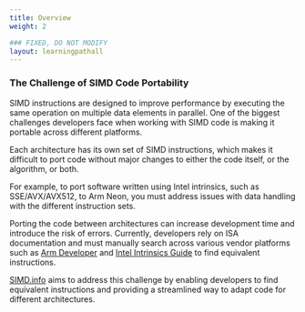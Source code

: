 ```yaml
---
title: Overview 
weight: 2

### FIXED, DO NOT MODIFY
layout: learningpathall
---
```


### The Challenge of SIMD Code Portability
SIMD instructions are designed to improve performance by executing the same operation on multiple data elements in parallel. One of the biggest challenges developers face when working with SIMD code is making it portable across different platforms.  

Each architecture has its own set of SIMD instructions, which makes it difficult to port code without major changes to either the code itself, or the algorithm, or both.

For example, to port software written using Intel intrinsics, such as SSE/AVX/AVX512, to Arm Neon, you must address issues with data handling with the different instruction sets.

Porting the code between architectures can increase development time and introduce the risk of errors. Currently, developers rely on ISA documentation and must manually search across various vendor platforms such as [Arm Developer](https://developer.arm.com/architectures/instruction-sets/intrinsics/) and [Intel Intrinsics Guide](https://www.intel.com/content/www/us/en/docs/intrinsics-guide/index.html) to find equivalent instructions.

[SIMD.info](https://simd.info) aims to address this challenge by enabling developers to find equivalent instructions and providing a streamlined way to adapt code for different architectures.
